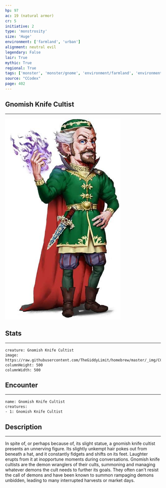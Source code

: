 ```yaml
---
hp: 97
ac: 19 (natural armor)
cr: 5
initiative: 2
type: 'monstrosity'    
size: 'Huge'
environment: ['farmland', 'urban']
alignment: neutral evil
legendary: False
lair: True
mythic: True
regional: True
tags: ['monster', 'monster/gnome', 'environment/farmland', 'environment/urban']
source: "CCodex"
page: 402
---
```


## Gnomish Knife Cultist
---

![|600](https://raw.githubusercontent.com/TheGiddyLimit/homebrew/master/_img/CCodex/Gnomishknifecultist.jpg)

## Stats
---

```statblock
creature: Gnomish Knife Cultist
image: https://raw.githubusercontent.com/TheGiddyLimit/homebrew/master/_img/CCodex/gnomishknifecultist_token.png
columnHeight: 500
columnWidth: 500
```

## Encounter
---

```encounter-table
name: Gnomish Knife Cultist
creatures:
- 1: Gnomish Knife Cultist
```

## Description
---
In spite of, or perhaps because of, its slight statue, a gnomish knife cultist presents an unnerving figure. Its slightly unkempt hair pokes out from beneath a hat, and it constantly fidgets and shifts on its feet. Laughter erupts from it at inopportune moments during conversations. Gnomish knife cultists are the demon wranglers of their cults, summoning and managing whatever demons the cult needs to further its goals. They often can't resist the call of demons and have been known to summon rampaging demons unbidden, leading to many interrupted harvests or market days.





